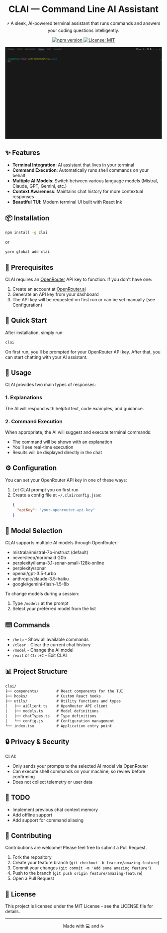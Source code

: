 <h1 align="center">CLAI — Command Line AI Assistant</h1>
<p align="center">⚡ A sleek, AI-powered terminal assistant that runs commands and answers your coding questions intelligently.</p>

<div align="center">
  <a href="https://www.npmjs.com/package/@rjun/clai">
    <img src="https://img.shields.io/npm/v/clai.svg" alt="npm version" />
  </a>  
  <a href="https://opensource.org/licenses/MIT">
    <img src="https://img.shields.io/badge/License-MIT-blue.svg" alt="License: MIT" />
  </a>
</div>

![CLAI Demo](https://github.com/ArjunAmbavane01/clai/raw/main/.github/clai-demo.gif)


## ✨ Features

- **Terminal Integration**: AI assistant that lives in your terminal
- **Command Execution**: Automatically runs shell commands on your behalf
- **Multiple AI Models**: Switch between various language models (Mistral, Claude, GPT, Gemini, etc.)
- **Context Awareness**: Maintains chat history for more contextual responses
- **Beautiful TUI**: Modern terminal UI built with React Ink

## 📦 Installation

```bash
npm install -g clai
```

or

```bash
yarn global add clai
```

## 🔑 Prerequisites

CLAI requires an [OpenRouter](https://openrouter.ai/) API key to function. If you don't have one:

1. Create an account at [OpenRouter.ai](https://openrouter.ai/)
2. Generate an API key from your dashboard
3. The API key will be requested on first run or can be set manually (see Configuration)

## 🚀 Quick Start

After installation, simply run:

```bash
clai
```

On first run, you'll be prompted for your OpenRouter API key. After that, you can start chatting with your AI assistant.

## 💬 Usage

CLAI provides two main types of responses:

### 1. Explanations

The AI will respond with helpful text, code examples, and guidance.

### 2. Command Execution

When appropriate, the AI will suggest and execute terminal commands:

- The command will be shown with an explanation
- You'll see real-time execution
- Results will be displayed directly in the chat

## ⚙️ Configuration

You can set your OpenRouter API key in one of these ways:

1. Let CLAI prompt you on first run
2. Create a config file at `~/.clai/config.json`:
   ```json
   {
     "apiKey": "your-openrouter-api-key"
   }
   ```

## 🔄 Model Selection

CLAI supports multiple AI models through OpenRouter:

- mistralai/mistral-7b-instruct (default)
- neversleep/noromaid-20b
- perplexity/llama-3.1-sonar-small-128k-online
- perplexity/sonar
- openai/gpt-3.5-turbo
- anthropic/claude-3.5-haiku
- google/gemini-flash-1.5-8b

To change models during a session:

1. Type `/models` at the prompt
2. Select your preferred model from the list

## ⌨️ Commands

- `/help` - Show all available commands
- `/clear` - Clear the current chat history
- `/model` - Change the AI model
- `/exit` or `Ctrl+C` - Exit CLAI

## 📊 Project Structure

```
clai/
├── components/        # React components for the TUI
├── hooks/             # Custom React hooks
├── utils/             # Utility functions and types
│   ├── aiClient.ts    # OpenRouter API client
│   ├── models.ts      # Model definitions
│   ├── chatTypes.ts   # Type definitions
│   └── config.js      # Configuration management
└── index.tsx          # Application entry point
```

## 🔒 Privacy & Security

CLAI:

- Only sends your prompts to the selected AI model via OpenRouter
- Can execute shell commands on your machine, so review before confirming
- Does not collect telemetry or user data

## 📝 TODO

- Implement previous chat context memory
- Add offline support
- Add support for command aliasing

## 🤝 Contributing

Contributions are welcome! Please feel free to submit a Pull Request.

1. Fork the repository
2. Create your feature branch (`git checkout -b feature/amazing-feature`)
3. Commit your changes (`git commit -m 'Add some amazing feature'`)
4. Push to the branch (`git push origin feature/amazing-feature`)
5. Open a Pull Request

## 📜 License

This project is licensed under the MIT License - see the LICENSE file for details.

---

<p align="center">Made with 💻 and ☕</p>

